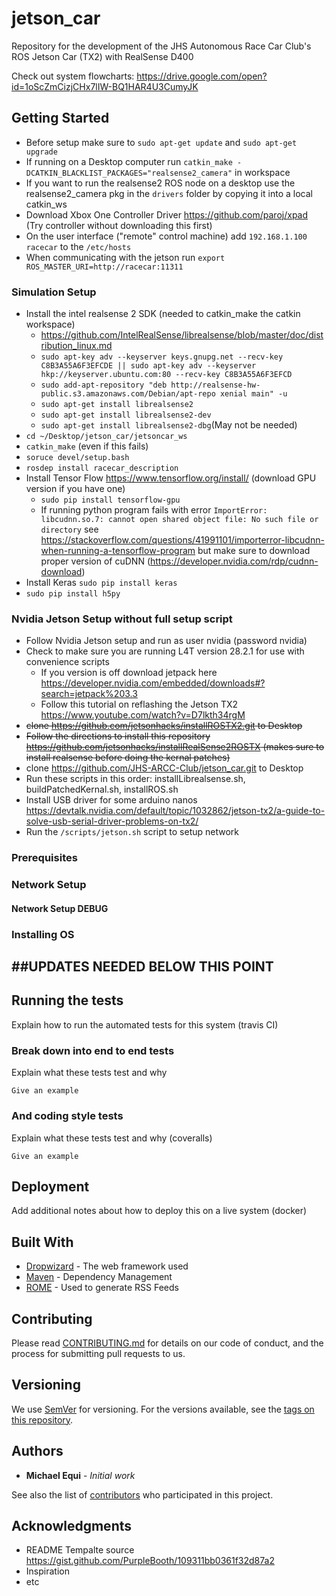 # jetson_car
Repository for the development of the JHS Autonomous Race Car Club's ROS  Jetson Car (TX2) with RealSense D400

Check out system flowcharts: https://drive.google.com/open?id=1oScZmCizjCHx7lIW-BQ1HAR4U3CumyJK

## Getting Started
- Before setup make sure to `sudo apt-get update` and `sudo apt-get upgrade`
- If running on a Desktop computer run `catkin_make -DCATKIN_BLACKLIST_PACKAGES="realsense2_camera"` in workspace
- If you want to run the realsense2 ROS node on a desktop use the realsense2_camera pkg in the 	`drivers` folder by copying it into a local catkin_ws
- Download Xbox One Controller Driver https://github.com/paroj/xpad (Try controller without downloading this first)
- On the user interface ("remote" control machine) add `192.168.1.100 racecar` to the `/etc/hosts`
- When communicating with the jetson run `export ROS_MASTER_URI=http://racecar:11311`

### Simulation Setup
- Install the intel realsense 2 SDK (needed to catkin_make the catkin workspace)
   - https://github.com/IntelRealSense/librealsense/blob/master/doc/distribution_linux.md
   - `sudo apt-key adv --keyserver keys.gnupg.net --recv-key C8B3A55A6F3EFCDE || sudo apt-key adv --keyserver hkp://keyserver.ubuntu.com:80 --recv-key C8B3A55A6F3EFCD`
   - `sudo add-apt-repository "deb http://realsense-hw-public.s3.amazonaws.com/Debian/apt-repo xenial main" -u`
   - `sudo apt-get install librealsense2`
   - `sudo apt-get install librealsense2-dev`
   - `sudo apt-get install librealsense2-dbg`(May not be needed)
 - `cd ~/Desktop/jetson_car/jetsoncar_ws`
 - `catkin_make` (even if this fails)
 - `soruce devel/setup.bash`
 - `rosdep install racecar_description`
 - Install Tensor Flow https://www.tensorflow.org/install/ (download GPU version if you have one)
    - `sudo pip install tensorflow-gpu`
    - If running python program fails with error `ImportError: libcudnn.so.7: cannot open shared object file: No such file or directory` see https://stackoverflow.com/questions/41991101/importerror-libcudnn-when-running-a-tensorflow-program but make sure to download proper version of cuDNN (https://developer.nvidia.com/rdp/cudnn-download)
 - Install Keras `sudo pip install keras`
 - `sudo pip install h5py`

### Nvidia Jetson Setup without full setup script
- Follow Nvidia Jetson setup and run as user nvidia (password nvidia)
- Check to make sure you are running L4T version 28.2.1 for use with convenience scripts
   - If you version is off download jetpack here https://developer.nvidia.com/embedded/downloads#?search=jetpack%203.3
   - Follow this tutorial on reflashing the Jetson TX2 https://www.youtube.com/watch?v=D7lkth34rgM
- ~~clone https://github.com/jetsonhacks/installROSTX2.git to Desktop~~
- ~~Follow the directions to install this repository https://github.com/jetsonhacks/installRealSense2ROSTX (makes sure to install realsense before doing the kernal patches)~~
- clone https://github.com/JHS-ARCC-Club/jetson_car.git to Desktop
- Run these scripts in this order: installLibrealsense.sh, buildPatchedKernal.sh, installROS.sh
- Install USB driver for some arduino nanos https://devtalk.nvidia.com/default/topic/1032862/jetson-tx2/a-guide-to-solve-usb-serial-driver-problems-on-tx2/
- Run the `/scripts/jetson.sh` script to setup network

### Prerequisites

### Network Setup

#### Network Setup DEBUG

### Installing OS


##UPDATES NEEDED BELOW THIS POINT
--------------------------------

## Running the tests

Explain how to run the automated tests for this system (travis CI)

### Break down into end to end tests

Explain what these tests test and why

```
Give an example
```

### And coding style tests

Explain what these tests test and why (coveralls)

```
Give an example
```

## Deployment

Add additional notes about how to deploy this on a live system (docker)

## Built With

* [Dropwizard](http://www.dropwizard.io/1.0.2/docs/) - The web framework used
* [Maven](https://maven.apache.org/) - Dependency Management
* [ROME](https://rometools.github.io/rome/) - Used to generate RSS Feeds

## Contributing

Please read [CONTRIBUTING.md](https://github.com/Michael-Equi/ROV_Test_Bench/blob/development/CONTRIBUTING.md) for details on our code of conduct, and the process for submitting pull requests to us.

## Versioning

We use [SemVer](http://semver.org/) for versioning. For the versions available, see the [tags on this repository](https://github.com/your/project/tags).

## Authors

* **Michael Equi** - *Initial work*

See also the list of [contributors](https://github.com/Michael-Equi/ROV_Test_Bench/graphs/contributors) who participated in this project.

## Acknowledgments

* README Tempalte source https://gist.github.com/PurpleBooth/109311bb0361f32d87a2
* Inspiration
* etc
